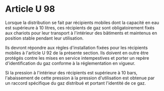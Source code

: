 # Article U 98

Lorsque la distribution se fait par récipients mobiles dont la capacité en eau est supérieure à 10 litres, ces récipients de gaz sont obligatoirement fixés aux chariots pour leur transport à l'intérieur des bâtiments et maintenus en position stable pendant leur utilisation.

Ils devront répondre aux règles d'installation fixées pour les récipients mobiles à l'article U 92 de la présente section. Ils doivent en outre être protégés contre les mises en service intempestives et porter un repère d'identification du gaz conforme à la réglementation en vigueur.

Si la pression à l'intérieur des récipients est supérieure à 10 bars, l'abaissement de cette pression à la pression d'utilisation est obtenue par un raccord spécifique du gaz distribué et portant l'identité de ce gaz.
